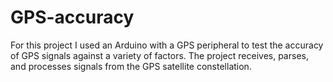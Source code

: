 # GPS-accuracy
For this project I used an Arduino with a GPS peripheral to test the accuracy of GPS signals against a variety of factors. The project receives, parses, and processes signals from the GPS satellite constellation.

